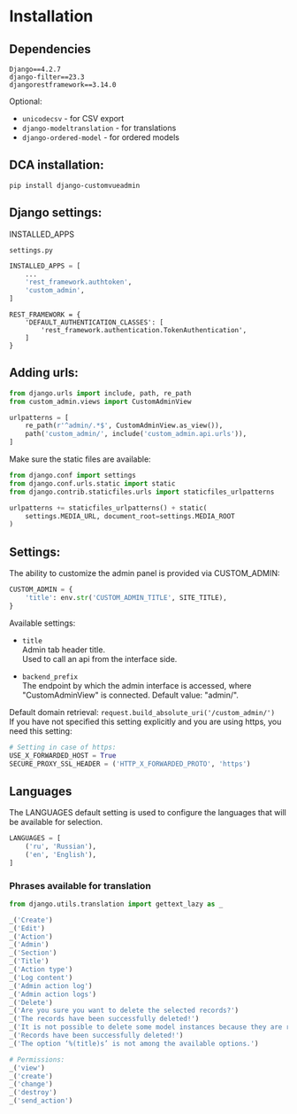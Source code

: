 # Installation

## Dependencies

```
Django==4.2.7
django-filter==23.3
djangorestframework==3.14.0
```

Optional:

- `unicodecsv` - for CSV export
- `django-modeltranslation` - for translations
- `django-ordered-model` - for ordered models


## DCA installation:
```
pip install django-customvueadmin
```

## Django settings:

INSTALLED_APPS

`settings.py`
```python
INSTALLED_APPS = [
    ...
    'rest_framework.authtoken',
    'custom_admin',
]
```

```
REST_FRAMEWORK = {
    'DEFAULT_AUTHENTICATION_CLASSES': [
        'rest_framework.authentication.TokenAuthentication',
    ]
}
```

## Adding urls:

```python
from django.urls import include, path, re_path
from custom_admin.views import CustomAdminView

urlpatterns = [
    re_path(r'^admin/.*$', CustomAdminView.as_view()),
    path('custom_admin/', include('custom_admin.api.urls')),
]
```

Make sure the static files are available:
```python
from django.conf import settings
from django.conf.urls.static import static
from django.contrib.staticfiles.urls import staticfiles_urlpatterns

urlpatterns += staticfiles_urlpatterns() + static(
    settings.MEDIA_URL, document_root=settings.MEDIA_ROOT
)
```

## Settings:

The ability to customize the admin panel is provided via CUSTOM_ADMIN:
```python
CUSTOM_ADMIN = {
    'title': env.str('CUSTOM_ADMIN_TITLE', SITE_TITLE),
}
```

Available settings:

- `title`\
Admin tab header title.\
Used to call an api from the interface side.

- `backend_prefix`\
The endpoint by which the admin interface is accessed, where "CustomAdminView" is connected.
Default value: "admin/".

Default domain retrieval: `request.build_absolute_uri('/custom_admin/')`\
If you have not specified this setting explicitly and you are using https, you need this setting:
```python
# Setting in case of https:
USE_X_FORWARDED_HOST = True
SECURE_PROXY_SSL_HEADER = ('HTTP_X_FORWARDED_PROTO', 'https')
```

## Languages

The LANGUAGES default setting is used to configure the languages that will be available for selection.

```python
LANGUAGES = [
    ('ru', 'Russian'),
    ('en', 'English'),
]
```

### Phrases available for translation

```python
from django.utils.translation import gettext_lazy as _

_('Create')
_('Edit')
_('Action')
_('Admin')
_('Section')
_('Title')
_('Action type')
_('Log content')
_('Admin action log')
_('Admin action logs')
_('Delete')
_('Are you sure you want to delete the selected records?')
_('The records have been successfully deleted!')
_('It is not possible to delete some model instances because they are referenced via protected foreign keys: %(objects)s')
_('Records have been successfully deleted!')
_('The option ‘%(title)s’ is not among the available options.')

# Permissions:
_('view')
_('create')
_('change')
_('destroy')
_('send_action')
```
